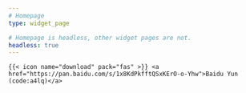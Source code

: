 ```yaml
---
# Homepage
type: widget_page

# Homepage is headless, other widget pages are not.
headless: true
---
```

    {{< icon name="download" pack="fas" >}} <a href="https://pan.baidu.com/s/1x8KdPkfftQSxKErO-o-Yhw">Baidu Yun (code:a4lq)</a>